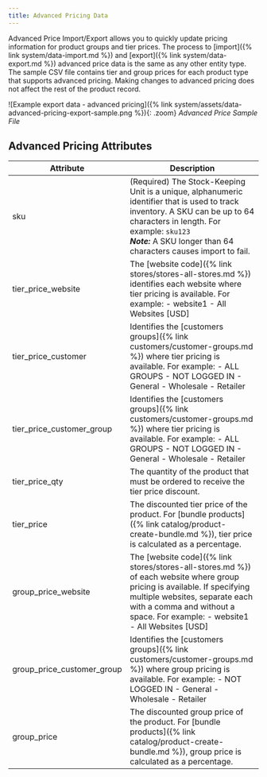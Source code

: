 ```yaml
---
title: Advanced Pricing Data
---
```


Advanced Price Import/Export allows you to quickly update pricing information for product groups and tier prices. The process to [import]({% link system/data-import.md %}) and [export]({% link system/data-export.md %}) advanced price data is the same as any other entity type. The sample CSV file contains tier and group prices for each product type that supports advanced pricing. Making changes to advanced pricing does not affect the rest of the product record.

![Example export data - advanced pricing]({% link system/assets/data-advanced-pricing-export-sample.png %}){: .zoom}
_Advanced Price Sample File_

## Advanced Pricing Attributes

|Attribute|Description|
|--- |--- |
|sku|(Required) The Stock-Keeping Unit is a unique, alphanumeric identifier that is used to track inventory. A SKU can be up to 64 characters in length. For example: `sku123`<br/>**_Note:_** A SKU longer than 64 characters causes import to fail.|
|tier_price_website|The [website code]({% link stores/stores-all-stores.md %}) identifies each website where tier pricing is available. For example: -  website1 -  All Websites [USD]|
|tier_price_customer|Identifies the [customers groups]({% link customers/customer-groups.md %}) where tier pricing is available. For example: -  ALL GROUPS -  NOT LOGGED IN -  General -  Wholesale -  Retailer|
|tier_price_customer_group|Identifies the [customers groups]({% link customers/customer-groups.md %}) where tier pricing is available. For example: -  ALL GROUPS -  NOT LOGGED IN -  General -  Wholesale -  Retailer|
|tier_price_qty|The quantity of the product that must be ordered to receive the tier price discount.|
|tier_price|The discounted tier price of the product. For [bundle products]({% link catalog/product-create-bundle.md %}), tier price is calculated as a percentage.|
|group_price_website|The [website code]({% link stores/stores-all-stores.md %}) of each website where group pricing is available. If specifying multiple websites, separate each with a comma and without a space. For example: -  website1 -  All Websites [USD]|
|group_price_customer_group|Identifies the [customers groups]({% link customers/customer-groups.md %}) where group pricing is available. For example: -  NOT LOGGED IN -  General -  Wholesale -  Retailer|
|group_price|The discounted group price of the product. For [bundle products]({% link catalog/product-create-bundle.md %}), group price is calculated as a percentage.|
